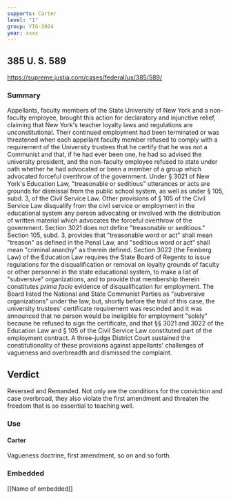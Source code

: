 ```yaml
---
supports: Carter
level: "1"
group: YIG-2024
year: xxxx
---
```

## 385 U. S. 589

https://supreme.justia.com/cases/federal/us/385/589/

### Summary

Appellants, faculty members of the State University of New York and a non-faculty employee, brought this action for declaratory and injunctive relief, claiming that New York's teacher loyalty laws and regulations are unconstitutional. Their continued employment had been terminated or was threatened when each appellant faculty member refused to comply with a requirement of the University trustees that he certify that he was not a Communist and that, if he had ever been one, he had so advised the university president, and the non-faculty employee refused to state under oath whether he had advocated or been a member of a group which advocated forceful overthrow of the government. Under § 3021 of New York's Education Law, "treasonable or seditious" utterances or acts are grounds for dismissal from the public school system, as well as under § 105, subd. 3, of the Civil Service Law. Other provisions of § 105 of the Civil Service Law disqualify from the civil service or employment in the educational system any person advocating or involved with the distribution of written material which advocates the forceful overthrow of the government. Section 3021 does not define "treasonable or seditious." Section 105, subd. 3, provides that "treasonable word or act" shall mean "treason" as defined in the Penal Law, and "seditious word or act" shall mean "criminal anarchy" as therein defined. Section 3022 (the Feinberg Law) of the Education Law requires the State Board of Regents to issue regulations for the disqualification or removal on loyalty grounds of faculty or other personnel in the state educational system, to make a list of "subversive" organizations, and to provide that membership therein constitutes _prima facie_ evidence of disqualification for employment. The Board listed the National and State Communist Parties as "subversive organizations" under the law, but, shortly before the trial of this case, the university trustees' certificate requirement was rescinded and it was announced that no person would be ineligible for employment "solely" because he refused to sign the certificate, and that §§ 3021 and 3022 of the Education Law and § 105 of the Civil Service Law constituted part of the employment contract. A three-judge District Court sustained the constitutionality of these provisions against appellants' challenges of vagueness and overbreadth and dismissed the complaint.

## Verdict
Reversed and Remanded. Not only are the conditions for the conviction and case overbroad, they also violate the first amendment and threaten the freedom that is so essential to teaching well.

### Use

#### Carter
Vagueness doctrine, first amendment, so on and so forth.

### Embedded

[[Name of embedded]]